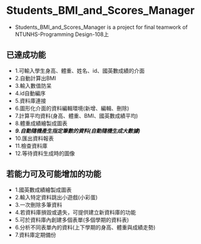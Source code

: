 # Students_BMI_and_Scores_Manager
+ Students_BMI_and_Scores_Manager is a project for final teamwork of NTUNHS-Programming Design-108上
 
## 已達成功能
+ 1.可輸入學生身高、體重、姓名、id、國英數成績的介面
+ 2.自動計算出BMI
+ 3.輸入數值防呆
+ 4.id自動編序
+ 5.資料庫連接
+ 6.圖形化介面的資料編輯環境(新增、編輯、刪除)
+ 7.計算平均資料(身高、體重、BMI、國英數成績平均)
+ 8.體重成績繪製成圖表
+ ***9.自動隨機產生指定筆數的資料(自動隨機生成大數據)***
+ 10.匯出資料報表
+ 11.檢查資料庫
+ 12.等待資料生成時的圖像

## 若能力可及可能增加的功能
+ 1.國英數成績繪製成圖表
+ 2.輸入特定資料跳出小遊戲(小彩蛋)
+ 3.一次刪除多筆資料
+ 4.若資料庫損毀或遺失，可提供建立新資料庫的功能
+ 5.可於資料庫內創建多個表單(多個學期的資料表)
+ 6.分析不同表單內的資料(上下學期的身高、體重與成績走勢)
+ 7.資料庫定期備份
